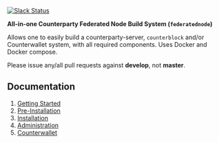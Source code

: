 [![Slack Status](http://slack.counterparty.io/badge.svg)](http://slack.counterparty.io)

**All-in-one Counterparty Federated Node Build System (`federatednode`)**

Allows one to easily build a counterparty-server, `counterblock` and/or Counterwallet system, with all required components. Uses Docker and Docker compose.

Please issue any/all pull requests against **develop**, not **master**.

## Documentation

1. [Getting Started](./docs/01-getting-started.md)
1. [Pre-Installation](./docs/02-pre-installation.md)
1. [Installation](./docs/03-installation.md)
1. [Administration](./docs/04-administration.md)
1. [Counterwallet](./docs/05-counterwallet.md)
